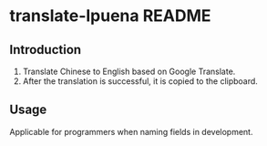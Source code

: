 # translate-lpuena README


## Introduction

1. Translate Chinese to English based on Google Translate. 
2. After the translation is successful, it is copied to the clipboard.

## Usage
Applicable for programmers when naming fields in development.
